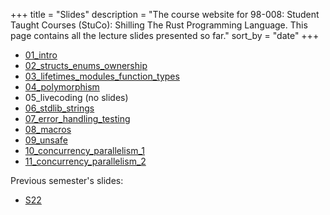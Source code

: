 +++
title = "Slides"
description = "The course website for 98-008: Student Taught Courses (StuCo): Shilling The Rust Programming Language. This page contains all the lecture slides presented so far."
sort_by = "date"
+++

* [01_intro](01_intro.pdf)
* [02_structs_enums_ownership](02_structs_enums_ownership.pdf)
* [03_lifetimes_modules_function_types](03_lifetimes_modules_function_types.pdf)
* [04_polymorphism](04_polymorphism.pdf)
* 05_livecoding (no slides)
* [06_stdlib_strings](06_stdlib_strings.pdf)
* [07_error_handling_testing](07_error_handling_testing.pdf)
* [08_macros](08_macros.pdf)
* [09_unsafe](09_unsafe.pdf)
* [10_concurrency_parallelism_1](10_concurrency_parallelism_1.pdf)
* [11_concurrency_parallelism_2](11_concurrency_parallelism_2.pdf)

Previous semester's slides:
* [S22](./S22/)
